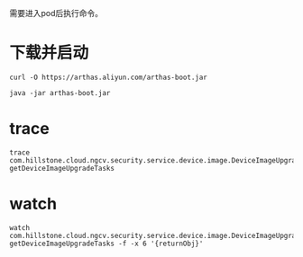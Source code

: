 需要进入pod后执行命令。

# 下载并启动

```shell
curl -O https://arthas.aliyun.com/arthas-boot.jar

java -jar arthas-boot.jar
```

# trace

```shell
trace com.hillstone.cloud.ngcv.security.service.device.image.DeviceImageUpgradeService getDeviceImageUpgradeTasks
```

# watch


```shell
watch com.hillstone.cloud.ngcv.security.service.device.image.DeviceImageUpgradeService getDeviceImageUpgradeTasks -f -x 6 '{returnObj}' 
```